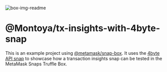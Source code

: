 ![box-img-readme](https://github.com/Montoya/tx-insights-with-4byte-snap/blob/main/box-img-readme.jpg)

# @Montoya/tx-insights-with-4byte-snap

This is an example project using [@metamask/snap-box](https://github.com/MetaMask/snap-box). It uses the [4byte API snap](https://github.com/rekmarks/devcon-2022-snap/tree/completed) to showcase how a transaction insights snap can be tested in the MetaMask Snaps Truffle Box.
